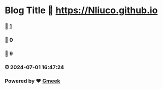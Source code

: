 # Blog Title :link: https://Nliuco.github.io 
### :page_facing_up: [1](https://Nliuco.github.io/tag.html) 
### :speech_balloon: 0 
### :hibiscus: 9 
### :alarm_clock: 2024-07-01 16:47:24 
### Powered by :heart: [Gmeek](https://github.com/Meekdai/Gmeek)
